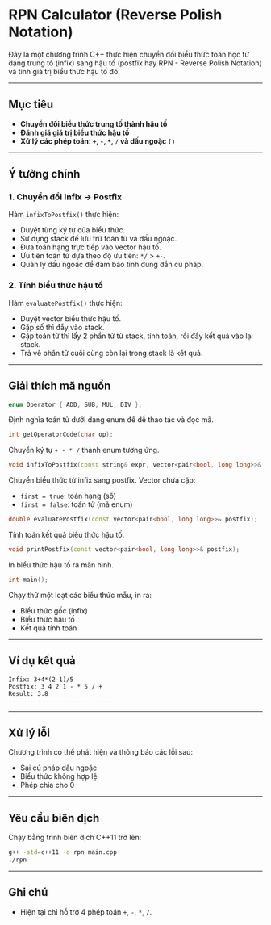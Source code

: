 # RPN Calculator (Reverse Polish Notation)

Đây là một chương trình C++ thực hiện chuyển đổi biểu thức toán học từ dạng trung tố (infix) sang hậu tố (postfix hay RPN - Reverse Polish Notation) và tính giá trị biểu thức hậu tố đó.

---

## Mục tiêu

- **Chuyển đổi biểu thức trung tố thành hậu tố**
- **Đánh giá giá trị biểu thức hậu tố**
- **Xử lý các phép toán: `+`, `-`, `*`, `/` và dấu ngoặc `()`**

---

## Ý tưởng chính

### 1. Chuyển đổi Infix → Postfix

Hàm `infixToPostfix()` thực hiện:

- Duyệt từng ký tự của biểu thức.
- Sử dụng stack để lưu trữ toán tử và dấu ngoặc.
- Đưa toán hạng trực tiếp vào vector hậu tố.
- Ưu tiên toán tử dựa theo độ ưu tiên: `*/` > `+-`.
- Quản lý dấu ngoặc để đảm bảo tính đúng đắn cú pháp.

### 2. Tính biểu thức hậu tố

Hàm `evaluatePostfix()` thực hiện:

- Duyệt vector biểu thức hậu tố.
- Gặp số thì đẩy vào stack.
- Gặp toán tử thì lấy 2 phần tử từ stack, tính toán, rồi đẩy kết quả vào lại stack.
- Trả về phần tử cuối cùng còn lại trong stack là kết quả.

---

## Giải thích mã nguồn

```cpp
enum Operator { ADD, SUB, MUL, DIV };
```
Định nghĩa toán tử dưới dạng enum để dễ thao tác và đọc mã.

```cpp
int getOperatorCode(char op);
```
Chuyển ký tự `+ - * /` thành enum tương ứng.

```cpp
void infixToPostfix(const string& expr, vector<pair<bool, long long>>& postfix);
```
Chuyển biểu thức từ infix sang postfix. Vector chứa cặp:
- `first = true`: toán hạng (số)
- `first = false`: toán tử (mã enum)

```cpp
double evaluatePostfix(const vector<pair<bool, long long>>& postfix);
```
Tính toán kết quả biểu thức hậu tố.

```cpp
void printPostfix(const vector<pair<bool, long long>>& postfix);
```
In biểu thức hậu tố ra màn hình.

```cpp
int main();
```
Chạy thử một loạt các biểu thức mẫu, in ra:
- Biểu thức gốc (infix)
- Biểu thức hậu tố
- Kết quả tính toán

---

## Ví dụ kết quả

```
Infix: 3+4*(2-1)/5
Postfix: 3 4 2 1 - * 5 / +
Result: 3.8
-----------------------------
```

---

## Xử lý lỗi

Chương trình có thể phát hiện và thông báo các lỗi sau:

- Sai cú pháp dấu ngoặc
- Biểu thức không hợp lệ
- Phép chia cho 0

---

## Yêu cầu biên dịch

Chạy bằng trình biên dịch C++11 trở lên:

```bash
g++ -std=c++11 -o rpn main.cpp
./rpn
```

---


## Ghi chú

- Hiện tại chỉ hỗ trợ 4 phép toán `+`, `-`, `*`, `/`.
